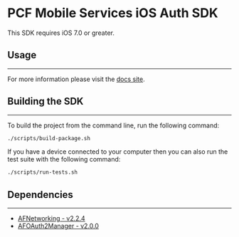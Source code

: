 # PCF Mobile Services iOS Auth SDK

This SDK requires iOS 7.0 or greater.

## Usage
---

For more information please visit the [docs site](http://docs.pivotal.io/mobile/data/ios).

## Building the SDK
---

To build the project from the command line, run the following command:

```bash
./scripts/build-package.sh
```

If you have a device connected to your computer then you can also run the test suite with the following command:

```bash
./scripts/run-tests.sh
```

## Dependencies
---

 * [AFNetworking - v2.2.4](https://github.com/AFNetworking/AFNetworking)
 * [AFOAuth2Manager - v2.0.0](https://github.com/AFNetworking/AFOAuth2Manager)
